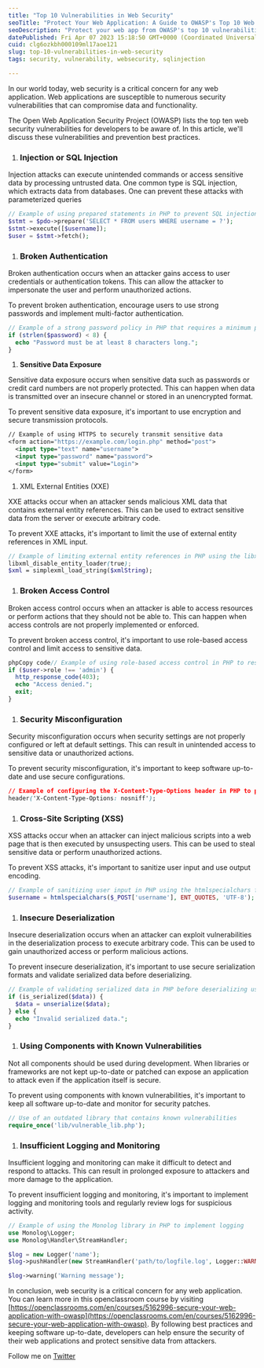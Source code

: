 ```yaml
---
title: "Top 10 Vulnerabilities in Web Security"
seoTitle: "Protect Your Web Application: A Guide to OWASP's Top 10 Web Security"
seoDescription: "Protect your web app from OWASP's top 10 vulnerabilities. Follow these best practices to ensure your data and users stay safe."
datePublished: Fri Apr 07 2023 15:18:50 GMT+0000 (Coordinated Universal Time)
cuid: clg6ozkbh000109ml17aoe121
slug: top-10-vulnerabilities-in-web-security
tags: security, vulnerability, websecurity, sqlinjection

---
```


In our world today, web security is a critical concern for any web application. Web applications are susceptible to numerous security vulnerabilities that can compromise data and functionality.

The Open Web Application Security Project (OWASP) lists the top ten web security vulnerabilities for developers to be aware of. In this article, we'll discuss these vulnerabilities and prevention best practices.

1. ### Injection or SQL Injection
    

Injection attacks can execute unintended commands or access sensitive data by processing untrusted data. One common type is SQL injection, which extracts data from databases. One can prevent these attacks with parameterized queries

```php
// Example of using prepared statements in PHP to prevent SQL injection
$stmt = $pdo->prepare('SELECT * FROM users WHERE username = ?');
$stmt->execute([$username]);
$user = $stmt->fetch();
```

1. ### Broken Authentication
    

Broken authentication occurs when an attacker gains access to user credentials or authentication tokens. This can allow the attacker to impersonate the user and perform unauthorized actions.

To prevent broken authentication, encourage users to use strong passwords and implement multi-factor authentication.

```php
// Example of a strong password policy in PHP that requires a minimum password length
if (strlen($password) < 8) {
  echo "Password must be at least 8 characters long.";
}
```

1. **Sensitive Data Exposure**
    

Sensitive data exposure occurs when sensitive data such as passwords or credit card numbers are not properly protected. This can happen when data is transmitted over an insecure channel or stored in an unencrypted format.

To prevent sensitive data exposure, it's important to use encryption and secure transmission protocols.

```graphql
// Example of using HTTPS to securely transmit sensitive data
<form action="https://example.com/login.php" method="post">
  <input type="text" name="username">
  <input type="password" name="password">
  <input type="submit" value="Login">
</form>
```

1. XML External Entities (XXE)
    

XXE attacks occur when an attacker sends malicious XML data that contains external entity references. This can be used to extract sensitive data from the server or execute arbitrary code.

To prevent XXE attacks, it's important to limit the use of external entity references in XML input.

```scss
// Example of limiting external entity references in PHP using the libxml_disable_entity_loader function
libxml_disable_entity_loader(true);
$xml = simplexml_load_string($xmlString);
```

1. ### Broken Access Control
    

Broken access control occurs when an attacker is able to access resources or perform actions that they should not be able to. This can happen when access controls are not properly implemented or enforced.

To prevent broken access control, it's important to use role-based access control and limit access to sensitive data.

```php
phpCopy code// Example of using role-based access control in PHP to restrict access to a sensitive resource
if ($user->role !== 'admin') {
  http_response_code(403);
  echo "Access denied.";
  exit;
}
```

1. ### Security Misconfiguration
    

Security misconfiguration occurs when security settings are not properly configured or left at default settings. This can result in unintended access to sensitive data or unauthorized actions.

To prevent security misconfiguration, it's important to keep software up-to-date and use secure configurations.

```css
// Example of configuring the X-Content-Type-Options header in PHP to prevent MIME sniffing
header('X-Content-Type-Options: nosniff');
```

1. ### Cross-Site Scripting (XSS)
    

XSS attacks occur when an attacker can inject malicious scripts into a web page that is then executed by unsuspecting users. This can be used to steal sensitive data or perform unauthorized actions.

To prevent XSS attacks, it's important to sanitize user input and use output encoding.

```php
// Example of sanitizing user input in PHP using the htmlspecialchars function
$username = htmlspecialchars($_POST['username'], ENT_QUOTES, 'UTF-8');
```

1. ### Insecure Deserialization
    

Insecure deserialization occurs when an attacker can exploit vulnerabilities in the deserialization process to execute arbitrary code. This can be used to gain unauthorized access or perform malicious actions.

To prevent insecure deserialization, it's important to use secure serialization formats and validate serialized data before deserializing.

```php
// Example of validating serialized data in PHP before deserializing using the unserialize function
if (is_serialized($data)) {
  $data = unserialize($data);
} else {
  echo "Invalid serialized data.";
}
```

1. ### Using Components with Known Vulnerabilities
    

Not all components should be used during development. When libraries or frameworks are not kept up-to-date or patched can expose an application to attack even if the application itself is secure.

To prevent using components with known vulnerabilities, it's important to keep all software up-to-date and monitor for security patches.

```php
// Use of an outdated library that contains known vulnerabilities
require_once('lib/vulnerable_lib.php');
```

1. ### Insufficient Logging and Monitoring
    

Insufficient logging and monitoring can make it difficult to detect and respond to attacks. This can result in prolonged exposure to attackers and more damage to the application.

To prevent insufficient logging and monitoring, it's important to implement logging and monitoring tools and regularly review logs for suspicious activity.

```php
// Example of using the Monolog library in PHP to implement logging
use Monolog\Logger;
use Monolog\Handler\StreamHandler;

$log = new Logger('name');
$log->pushHandler(new StreamHandler('path/to/logfile.log', Logger::WARNING));

$log->warning('Warning message');
```

In conclusion, web security is a critical concern for any web application. You can learn more in this openclassroom course by visiting [https://openclassrooms.com/en/courses/5162996-secure-your-web-application-with-owasp](https://openclassrooms.com/en/courses/5162996-secure-your-web-application-with-owasp). By following best practices and keeping software up-to-date, developers can help ensure the security of their web applications and protect sensitive data from attackers.

Follow me on [Twitter](https://twitter.com/iamstepaul)